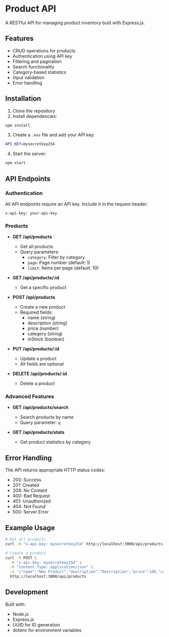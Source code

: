 # Product API

A RESTful API for managing product inventory built with Express.js.

## Features

- CRUD operations for products
- Authentication using API key
- Filtering and pagination
- Search functionality
- Category-based statistics
- Input validation
- Error handling

## Installation

1. Clone the repository
2. Install dependencies:
```bash
npm install
```
3. Create a `.env` file and add your API key:
```bash
API_KEY=mysecretkey254
```
4. Start the server:
```bash
npm start
```

## API Endpoints

### Authentication

All API endpoints require an API key. Include it in the request header:
```
x-api-key: your-api-key
```

### Products

- **GET /api/products**
  - Get all products
  - Query parameters:
    - `category`: Filter by category
    - `page`: Page number (default: 1)
    - `limit`: Items per page (default: 10)

- **GET /api/products/:id**
  - Get a specific product

- **POST /api/products**
  - Create a new product
  - Required fields:
    - name (string)
    - description (string)
    - price (number)
    - category (string)
    - inStock (boolean)

- **PUT /api/products/:id**
  - Update a product
  - All fields are optional

- **DELETE /api/products/:id**
  - Delete a product

### Advanced Features

- **GET /api/products/search**
  - Search products by name
  - Query parameter: `q`

- **GET /api/products/stats**
  - Get product statistics by category

## Error Handling

The API returns appropriate HTTP status codes:
- 200: Success
- 201: Created
- 204: No Content
- 400: Bad Request
- 401: Unauthorized
- 404: Not Found
- 500: Server Error

## Example Usage

```bash
# Get all products
curl -H "x-api-key: mysecretkey254" http://localhost:3000/api/products

# Create a product
curl -X POST \
  -H "x-api-key: mysecretkey254" \
  -H "Content-Type: application/json" \
  -d '{"name":"New Product","description":"Description","price":100,"category":"electronics","inStock":true}' \
  http://localhost:3000/api/products
```

## Development

Built with:
- Node.js
- Express.js
- UUID for ID generation
- dotenv for environment variables
